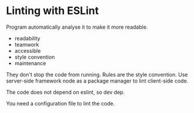 # Linting with ESLint

Program automatically analyse it to make it more readable.
* readability
* teamwork
* accessible
* style convention
* maintenance

They don't stop the code from running. Rules are the style convention.
Use server-side framework node as a package manager to lint client-side code.

The code does not depend on eslint, so dev dep.

You need a configuration file to lint the code.